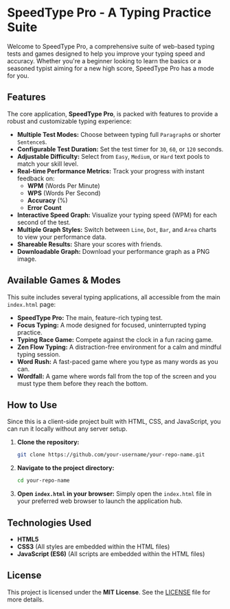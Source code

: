 # SpeedType Pro - A Typing Practice Suite

Welcome to SpeedType Pro, a comprehensive suite of web-based typing tests and games designed to help you improve your typing speed and accuracy. Whether you're a beginner looking to learn the basics or a seasoned typist aiming for a new high score, SpeedType Pro has a mode for you.

## Features

The core application, **SpeedType Pro**, is packed with features to provide a robust and customizable typing experience:

-   **Multiple Test Modes:** Choose between typing full `Paragraph`s or shorter `Sentence`s.
-   **Configurable Test Duration:** Set the test timer for `30`, `60`, or `120` seconds.
-   **Adjustable Difficulty:** Select from `Easy`, `Medium`, or `Hard` text pools to match your skill level.
-   **Real-time Performance Metrics:** Track your progress with instant feedback on:
    -   **WPM** (Words Per Minute)
    -   **WPS** (Words Per Second)
    -   **Accuracy** (%)
    -   **Error Count**
-   **Interactive Speed Graph:** Visualize your typing speed (WPM) for each second of the test.
-   **Multiple Graph Styles:** Switch between `Line`, `Dot`, `Bar`, and `Area` charts to view your performance data.
-   **Shareable Results:** Share your scores with friends.
-   **Downloadable Graph:** Download your performance graph as a PNG image.

## Available Games & Modes

This suite includes several typing applications, all accessible from the main `index.html` page:

-   **SpeedType Pro:** The main, feature-rich typing test.
-   **Focus Typing:** A mode designed for focused, uninterrupted typing practice.
-   **Typing Race Game:** Compete against the clock in a fun racing game.
-   **Zen Flow Typing:** A distraction-free environment for a calm and mindful typing session.
-   **Word Rush:** A fast-paced game where you type as many words as you can.
-   **Wordfall:** A game where words fall from the top of the screen and you must type them before they reach the bottom.

## How to Use

Since this is a client-side project built with HTML, CSS, and JavaScript, you can run it locally without any server setup.

1.  **Clone the repository:**
    ```bash
    git clone https://github.com/your-username/your-repo-name.git
    ```
2.  **Navigate to the project directory:**
    ```bash
    cd your-repo-name
    ```
3.  **Open `index.html` in your browser:**
    Simply open the `index.html` file in your preferred web browser to launch the application hub.

## Technologies Used

-   **HTML5**
-   **CSS3** (All styles are embedded within the HTML files)
-   **JavaScript (ES6)** (All scripts are embedded within the HTML files)

## License

This project is licensed under the **MIT License**. See the [LICENSE](LICENSE) file for more details.
